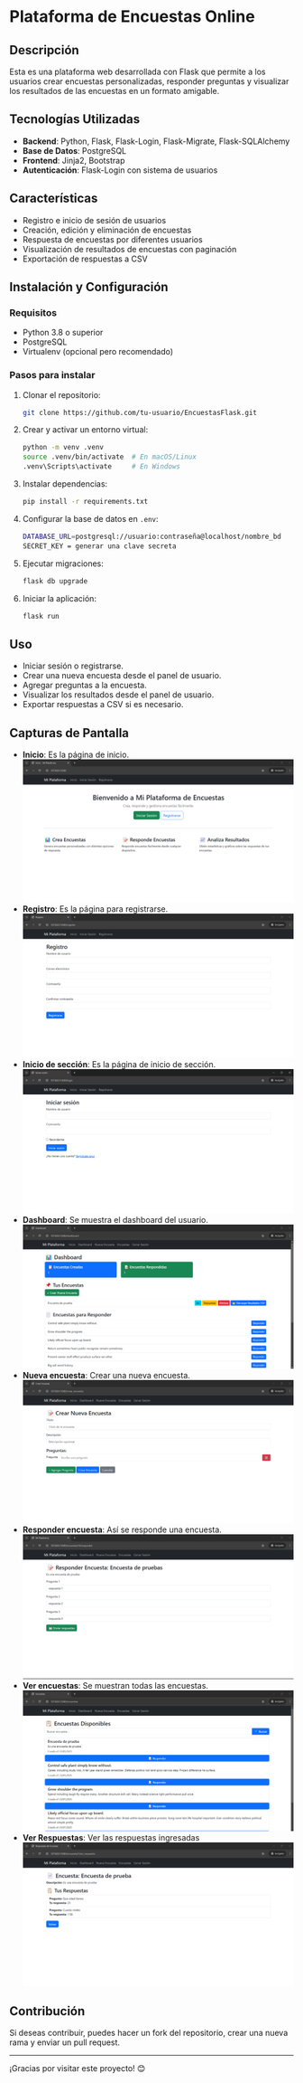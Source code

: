 # Plataforma de Encuestas Online

## Descripción
Esta es una plataforma web desarrollada con Flask que permite a los usuarios crear encuestas personalizadas, responder preguntas y visualizar los resultados de las encuestas en un formato amigable.

## Tecnologías Utilizadas
- **Backend**: Python, Flask, Flask-Login, Flask-Migrate, Flask-SQLAlchemy
- **Base de Datos**: PostgreSQL
- **Frontend**: Jinja2, Bootstrap
- **Autenticación**: Flask-Login con sistema de usuarios

## Características
- Registro e inicio de sesión de usuarios
- Creación, edición y eliminación de encuestas
- Respuesta de encuestas por diferentes usuarios
- Visualización de resultados de encuestas con paginación
- Exportación de respuestas a CSV

## Instalación y Configuración
### Requisitos
- Python 3.8 o superior
- PostgreSQL
- Virtualenv (opcional pero recomendado)

### Pasos para instalar
1. Clonar el repositorio:
   ```sh
   git clone https://github.com/tu-usuario/EncuestasFlask.git
   ```
2. Crear y activar un entorno virtual:
   ```sh
   python -m venv .venv
   source .venv/bin/activate  # En macOS/Linux
   .venv\Scripts\activate     # En Windows
   ```
3. Instalar dependencias:
   ```sh
   pip install -r requirements.txt
   ```
4. Configurar la base de datos en `.env`:
   ```sh
   DATABASE_URL=postgresql://usuario:contraseña@localhost/nombre_bd
   SECRET_KEY = generar una clave secreta
   ```
5. Ejecutar migraciones:
   ```sh
   flask db upgrade
   ```
6. Iniciar la aplicación:
   ```sh
   flask run
   ```

## Uso
- Iniciar sesión o registrarse.
- Crear una nueva encuesta desde el panel de usuario.
- Agregar preguntas a la encuesta.
- Visualizar los resultados desde el panel de usuario.
- Exportar respuestas a CSV si es necesario.

## Capturas de Pantalla

- **Inicio**: Es la página de inicio.
    ![Inicio](imgs/inicio.png) 
- **Registro**: Es la página para registrarse.
    ![Registro](imgs/registro.png) 
- **Inicio de sección**: Es la página de inicio de sección.
    ![Inicio de sección](imgs/login.png)
- **Dashboard**: Se muestra el dashboard del usuario.
    ![Dashboard](imgs/dashboard.png)
- **Nueva encuesta**: Crear una nueva encuesta.
    ![Nueva encuesta](imgs/nueva_encuesta.png)
- **Responder encuesta**: Así se responde una encuesta.
    ![Responder encuest](imgs/ingresar_respuesta.png)
- **Ver encuestas**: Se muestran todas las encuestas.
    ![Ver encuestas](imgs/Encuestas.png)
- **Ver Respuestas**: Ver las respuestas ingresadas
    ![Ver Respuestas](imgs/respuestas.png) 


## Contribución
Si deseas contribuir, puedes hacer un fork del repositorio, crear una nueva rama y enviar un pull request.

---
¡Gracias por visitar este proyecto! 😊
